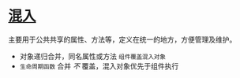 # [混入](https://cn.vuejs.org/v2/guide/mixins.html)

主要用于公共共享的属性、方法等，定义在统一的地方，方便管理及维护。

- 对象递归合并，同名属性或方法 `组件覆盖混入对象`
- `生命周期函数` 合并 *不* 覆盖，混入对象优先于组件执行